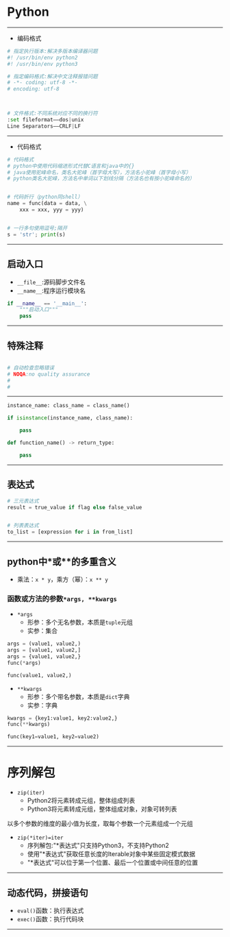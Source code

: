 # Python
---
- 编码格式
```py
# 指定执行版本:解决多版本编译器问题
#! /usr/bin/env python2
#! /usr/bin/env python3

# 指定编码格式:解决中文注释报错问题
# -*- coding: utf-8 -*-
# encoding: utf-8



# 文件格式:不同系统对应不同的换行符
:set fileformat——dos|unix
Line Separators——CRLF|LF

```
---
- 代码格式
```py
# 代码格式
# python中使用代码缩进形式代替C语言和java中的{}
# java使用驼峰命名，类名大驼峰（首字母大写），方法名小驼峰（首字母小写）
# python类名大驼峰，方法名中单词以下划线分隔（方法名也有按小驼峰命名的）


# 代码折行（python同shell）
name = func(data = data, \
    xxx = xxx, yyy = yyy)


# 一行多句使用逗号;隔开
s = 'str'; print(s)

```


---
## 启动入口
- `__file__`:源码脚步文件名
- `__name__`:程序运行模块名

```py
if __name__ == '__main__':
    """启动入口"""
    pass
```

---
## 特殊注释
```py

# 自动检查忽略错误
# NOQA:no quality assurance
#
#
```
---
```py
instance_name: class_name = class_name()

if isinstance(instance_name, class_name):

    pass

def function_name() -> return_type:

    pass

```

---
## 表达式
```py
# 三元表达式
result = true_value if flag else false_value


# 列表表达式
to_list = [expression for i in from_list]

```


---



## python中*或**的多重含义

- 乘法：`x * y`，乘方（幂）：`x ** y`

### 函数或方法的参数`*args, **kwargs`

- `*args`
    - 形参：多个无名参数，本质是`tuple`元组
    - 实参：集合
```py
args = (value1, value2,)
args = [value1, value2,]
args = {value1, value2,}
func(*args)

func(value1, value2,)
```

- `**kwargs`
    - 形参：多个带名参数，本质是`dict`字典
    - 实参：字典
```py
kwargs = {key1:value1, key2:value2,}
func(**kwargs)

func(key1=value1, key2=value2)
```


---
# 序列解包

- `zip(iter)`
    - Python2将元素转成元组，整体组成列表
    - Python3将元素转成元组，整体组成对象，对象可转列表

以多个参数的维度的最小值为长度，取每个参数一个元素组成一个元组

- `zip(*iter)=iter`
    - 序列解包:"*表达式"只支持Python3，不支持Python2
    - 使用"*表达式"获取任意长度的Iterable对象中某些固定模式数据
    - "*表达式"可以位于第一个位置、最后一个位置或中间任意的位置

---

## 动态代码，拼接语句

- `eval()`函数：执行表达式
- `exec()`函数：执行代码块






---